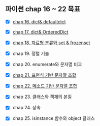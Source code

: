 ## 파이썬 chap 16 ~ 22 목표

- [X] [chap 16. dict& defaultdict](https://sangwoo0727.github.io/python/Python-10_dictionary/)

- [X] [chap 17. dict& OrderedDict](https://sangwoo0727.github.io/python/Python-11_OrderedDict/)

- [X] [chap 18. 자료형 분류와 set & frozenset](https://sangwoo0727.github.io/python/Python-12_set_and_frozenset/)

- [X] chap 19. 정렬 기술

- [X] chap 20. enumerate와 문자열 비교

- [X] [chap 21. 표현식 기반 문자열 조합](https://sangwoo0727.github.io/python/Python-13_StringFormatting/)

- [X] [chap 22. 메소드 기반 문자열 조합](https://sangwoo0727.github.io/python/Python-13_StringFormatting/)

- [X] chap 23. 클래스와 객체의 본질

- [X] chap 24. 상속

- [X] chap 25. isinstance 함수와 object 클래스

